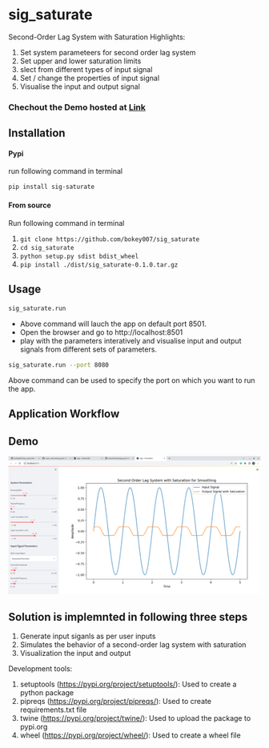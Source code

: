 # sig_saturate
Second-Order Lag System with Saturation
Highlights: 
1. Set system parameteers for second order lag system
2. Set upper and lower saturation limits
3. slect from different types of input signal
4. Set / change the properties of input signal
5. Visualise the input and output signal

### Chechout the Demo hosted at [Link](https://huggingface.co/spaces/bokey/auto_ner)

## Installation

#### Pypi
run following command in terminal
```bash
pip install sig-saturate
```

#### From source
Run following command in terminal
1. ```git clone https://github.com/bokey007/sig_saturate```
2. ```cd sig_saturate```
3. ```python setup.py sdist bdist_wheel```
4. ```pip install ./dist/sig_saturate-0.1.0.tar.gz```

## Usage
```bash
sig_saturate.run
```
- Above command will lauch the app on default port 8501. 
- Open the browser and go to http://localhost:8501
- play with the parameters interatively and visualise input and output signals from different sets of parameters.

```bash
sig_saturate.run --port 8080
```
Above command can be used to specify the port on which you want to run the app.

## Application Workflow

## Demo
![](https://github.com/bokey007/sig_saturate/blob/main/doc_images/Sig_saturate_Screenshot.png)

## Solution is implemnted in following three steps 
1. Generate input siganls as per user inputs
2. Simulates the behavior of a second-order lag system with saturation
3. Visualization the input and output

Development tools:

1. setuptools (https://pypi.org/project/setuptools/): Used to create a python package
2. pipreqs (https://pypi.org/project/pipreqs/): Used to create requirements.txt file
3. twine (https://pypi.org/project/twine/): Used to upload the package to pypi.org
4. wheel (https://pypi.org/project/wheel/): Used to create a wheel file

